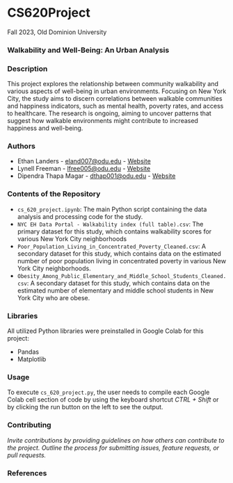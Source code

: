 # CS620Project
Fall 2023, Old Dominion University

### **Walkability and Well-Being: An Urban Analysis**

### Description
This project explores the relationship between community walkability and various aspects of well-being in urban environments. Focusing on New York City, the study aims to discern correlations between walkable communities and happiness indicators, such as mental health, poverty rates, and access to healthcare. The research is ongoing, aiming to uncover patterns that suggest how walkable environments might contribute to increased happiness and well-being.

### Authors
- Ethan Landers - eland007@odu.edu - [Website](https://ethanlanders.github.io)
- Lynell Freeman - lfree005@odu.edu - [Website](https://lynellfreeman.github.io)
- Dipendra Thapa Magar - dthap001@odu.edu - [Website](https://dipendrathapamagar.github.io)

### Contents of the Repository
- `cs_620_project.ipynb`: The main Python script containing the data analysis and processing code for the study.
- `NYC EH Data Portal - Walkability index (full table).csv`:  The primary dataset for this study, which contains walkability scores for various New York City neighborhoods
- `Poor_Population_Living_in_Concentrated_Poverty_Cleaned.csv`:  A secondary dataset for this study, which contains data on the estimated number of poor population living in concentrated poverty in various New York City neighborhoods.
- `Obesity_Among_Public_Elementary_and_Middle_School_Students_Cleaned.csv`:  A secondary dataset for this study, which contains data on the estimated number of elementary and middle school students in New York City who are obese.

### Libraries
All utilized Python libraries were preinstalled in Google Colab for this project:
- Pandas
- Matplotlib

### Usage
To execute `cs_620_project.py`, the user needs to compile each Google Colab cell section of code by using the keyboard shortcut _CTRL + Shift_ or by clicking the run button on the left to see the output.

### Contributing
_Invite contributions by providing guidelines on how others can contribute to the project. Outline the process for submitting issues, feature requests, or pull requests._

### References
